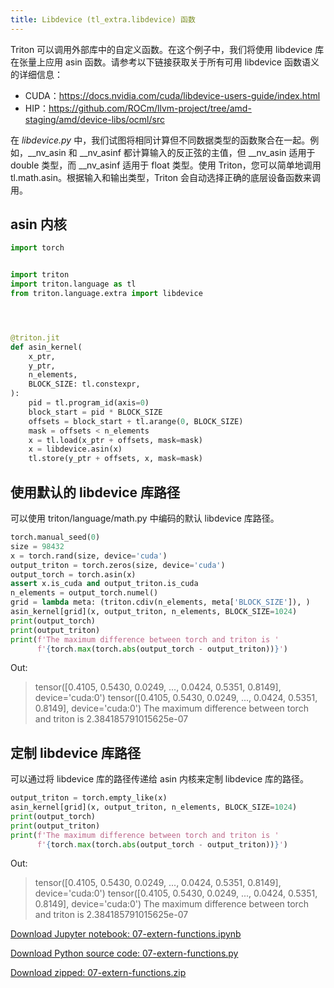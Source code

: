 ```yaml
---
title: Libdevice (tl_extra.libdevice) 函数
---
```

Triton 可以调用外部库中的自定义函数。在这个例子中，我们将使用 libdevice 库在张量上应用 asin 函数。请参考以下链接获取关于所有可用 libdevice 函数语义的详细信息：

* CUDA：https://docs.nvidia.com/cuda/libdevice-users-guide/index.html
* HIP：https://github.com/ROCm/llvm-project/tree/amd-staging/amd/device-libs/ocml/src

在 *libdevice.py* 中，我们试图将相同计算但不同数据类型的函数聚合在一起。例如，__nv_asin 和 __nv_asinf 都计算输入的反正弦的主值，但 __nv_asin 适用于 double 类型，而 __nv_asinf 适用于 float 类型。使用 Triton，您可以简单地调用 tl.math.asin。根据输入和输出类型，Triton 会自动选择正确的底层设备函数来调用。


## asin 内核

```python
import torch


import triton
import triton.language as tl
from triton.language.extra import libdevice




@triton.jit
def asin_kernel(
    x_ptr,
    y_ptr,
    n_elements,
    BLOCK_SIZE: tl.constexpr,
):
    pid = tl.program_id(axis=0)
    block_start = pid * BLOCK_SIZE
    offsets = block_start + tl.arange(0, BLOCK_SIZE)
    mask = offsets < n_elements
    x = tl.load(x_ptr + offsets, mask=mask)
    x = libdevice.asin(x)
    tl.store(y_ptr + offsets, x, mask=mask)
```


## 使用默认的 libdevice 库路径

可以使用 triton/language/math.py 中编码的默认 libdevice 库路径。


```python
torch.manual_seed(0)
size = 98432
x = torch.rand(size, device='cuda')
output_triton = torch.zeros(size, device='cuda')
output_torch = torch.asin(x)
assert x.is_cuda and output_triton.is_cuda
n_elements = output_torch.numel()
grid = lambda meta: (triton.cdiv(n_elements, meta['BLOCK_SIZE']), )
asin_kernel[grid](x, output_triton, n_elements, BLOCK_SIZE=1024)
print(output_torch)
print(output_triton)
print(f'The maximum difference between torch and triton is '
      f'{torch.max(torch.abs(output_torch - output_triton))}')
```


Out:

> tensor([0.4105, 0.5430, 0.0249,  ..., 0.0424, 0.5351, 0.8149], device='cuda:0')  tensor([0.4105, 0.5430, 0.0249,  ..., 0.0424, 0.5351, 0.8149], device='cuda:0')  The maximum difference between torch and triton is 2.384185791015625e-07

## 定制 libdevice 库路径


可以通过将 libdevice 库的路径传递给 asin 内核来定制 libdevice 库的路径。


```python
output_triton = torch.empty_like(x)
asin_kernel[grid](x, output_triton, n_elements, BLOCK_SIZE=1024)
print(output_torch)
print(output_triton)
print(f'The maximum difference between torch and triton is '
      f'{torch.max(torch.abs(output_torch - output_triton))}')
```


Out:

> tensor([0.4105, 0.5430, 0.0249,  ..., 0.0424, 0.5351, 0.8149], device='cuda:0')  tensor([0.4105, 0.5430, 0.0249,  ..., 0.0424, 0.5351, 0.8149], device='cuda:0')  The maximum difference between torch and triton is 2.384185791015625e-07

[Download Jupyter notebook: 07-extern-functions.ipynb](https://triton-lang.org/main/_downloads/859d98d69fb02c33053d474c27761677/07-extern-functions.ipynb)

[Download Python source code: 07-extern-functions.py](https://triton-lang.org/main/_downloads/e496f88a5c4661dd03a2078bcc68f743/07-extern-functions.py)

[Download zipped: 07-extern-functions.zip](https://triton-lang.org/main/_downloads/3cf54e8aaddcfce69d180b77518fd544/07-extern-functions.zip)

